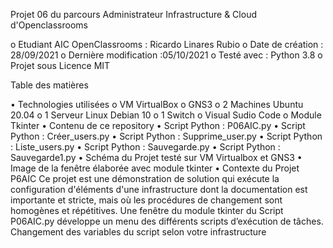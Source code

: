 Projet 06 du parcours Administrateur Infrastructure & Cloud d'Openclassrooms

o	Etudiant AIC OpenClassrooms : Ricardo Linares Rubio
o	Date de création : 28/09/2021
o	Dernière modification :05/10/2021
o	Testé avec : Python 3.8
o	Projet sous Licence MIT

  Table des matières

•	Technologies utilisées
o	VM VirtualBox
o	GNS3
o	2 Machines Ubuntu 20.04
o	1 Serveur Linux Debian 10
o	1 Switch
o	Visual Sudio Code
o	Module Tkinter
•	Contenu de ce repository
•	Script Python : P06AIC.py
•	Script Python :   Créer_users.py
•	Script Python :   Supprime_user.py
•	Script Python :   Liste_users.py
•	Script Python :   Sauvegarde.py
•	 Script Python :   Sauvegarde1.py
•	Schéma du Projet testé sur VM Virtualbox et GNS3
•	 Image de la fenêtre  élaborée avec module tkinter 
•	Contexte du Projet P6AIC
Ce projet est une démonstration de solution qui exécute la configuration d'éléments d'une infrastructure dont la documentation est importante et stricte, mais où les procédures de changement sont homogènes et répétitives.
Une fenêtre du module tkinter du Script P06AIC.py développe un menu des différents scripts d’exécution de tâches.
                 Changement des variables du script selon votre infrastructure

  
 
